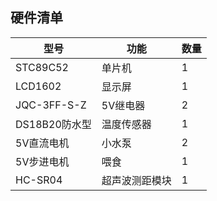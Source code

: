## 硬件清单

|型号|功能|数量|
|----|----|----|
|STC89C52|单片机|1|
|LCD1602|显示屏|1|
|JQC-3FF-S-Z|5V继电器|2|
|DS18B20防水型|温度传感器|1|
|5V直流电机|小水泵|2|
|5V步进电机|喂食|1|
|HC-SR04|超声波测距模块|1|
